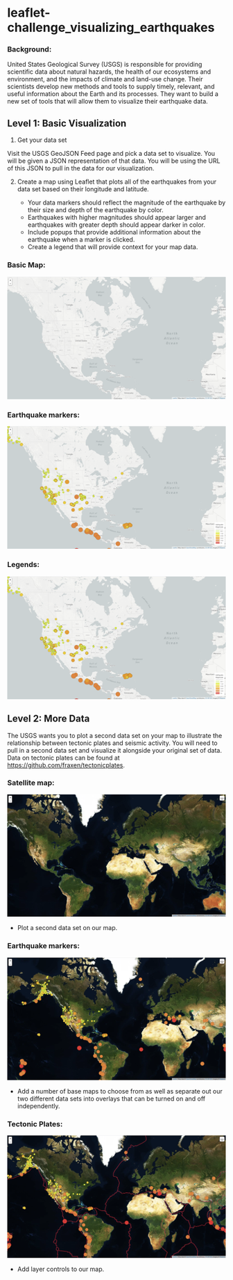 # leaflet-challenge_visualizing_earthquakes

### Background:

United States Geological Survey (USGS) is responsible for providing scientific data about natural hazards, the health of our ecosystems and environment, and the impacts of climate and land-use change. Their scientists develop new methods and tools to supply timely, relevant, and useful information about the Earth and its processes. They want to build a new set of tools that will allow them to visualize their earthquake data.

## Level 1: Basic Visualization

1. Get your data set

Visit the USGS GeoJSON Feed page and pick a data set to visualize. You will be given a JSON representation of that data. You will be using the URL of this JSON to pull in the data for our visualization.

2. Create a map using Leaflet that plots all of the earthquakes from your data set based on their longitude and latitude.

    * Your data markers should reflect the magnitude of the earthquake by their size and depth of the earthquake by color.
    * Earthquakes with higher magnitudes should appear larger and earthquakes with greater depth should appear darker in color.
    * Include popups that provide additional information about the earthquake when a marker is clicked.
    * Create a legend that will provide context for your map data.

### Basic Map: 

![](https://github.com/poonam-ux/Leaflet-challenge_visualizing_earthquakes/blob/main/Images/step-1_basic_map_sm.png)

### Earthquake markers: 

![](https://github.com/poonam-ux/Leaflet-challenge_visualizing_earthquakes/blob/main/Images/step-1_earthquakes_markers_sm.png)

### Legends:

![](https://github.com/poonam-ux/Leaflet-challenge_visualizing_earthquakes/blob/main/Images/step-1_legends_sm.png)

## Level 2: More Data

The USGS wants you to plot a second data set on your map to illustrate the relationship between tectonic plates and seismic activity. You will need to pull in a second data set and visualize it alongside your original set of data. Data on tectonic plates can be found at https://github.com/fraxen/tectonicplates.

### Satellite map:

![](https://github.com/poonam-ux/Leaflet-challenge_visualizing_earthquakes/blob/main/Images/step-2_satellite_layer_sm.png)

* Plot a second data set on our map.

### Earthquake markers:

![](https://github.com/poonam-ux/Leaflet-challenge_visualizing_earthquakes/blob/main/Images/step-2_earthquakes_markers%20_sm.png)

* Add a number of base maps to choose from as well as separate out our two different data sets into overlays that can be turned on and off independently.

### Tectonic Plates:

![](https://github.com/poonam-ux/Leaflet-challenge_visualizing_earthquakes/blob/main/Images/step-2_tectonic_plates_sm.png)

* Add layer controls to our map.

